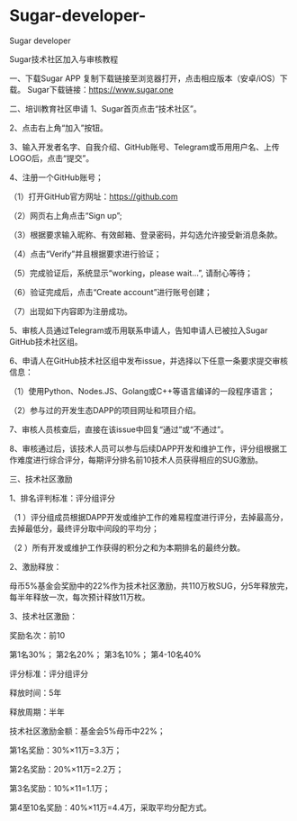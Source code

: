 # Sugar-developer-
Sugar developer 

Sugar技术社区加入与审核教程

一、下载Sugar APP
复制下载链接至浏览器打开，点击相应版本（安卓/iOS）下载。
Sugar下载链接：https://www.sugar.one

二、培训教育社区申请
1、Sugar首页点击“技术社区”。










2、点击右上角“加入”按钮。


3、输入开发者名字、自我介绍、GitHub账号、Telegram或币用用户名、上传LOGO后，点击“提交”。





4、注册一个GitHub账号；

（1）打开GitHub官方网址：https://github.com

（2）网页右上角点击“Sign up”;

（3）根据要求输入昵称、有效邮箱、登录密码，并勾选允许接受新消息条款。

（4）点击“Verify”并且根据要求进行验证；


（5）完成验证后，系统显示“working，please wait...”, 请耐心等待；

（6）验证完成后，点击“Create account”进行账号创建；

（7）出现如下内容即为注册成功。

5、审核人员通过Telegram或币用联系申请人，告知申请人已被拉入Sugar GitHub技术社区组。

6、申请人在GitHub技术社区组中发布issue，并选择以下任意一条要求提交审核信息：

（1）使用Python、Nodes.JS、Golang或C++等语言编译的一段程序语言；

（2）参与过的开发生态DAPP的项目网址和项目介绍。




7、审核人员核查后，直接在该issue中回复“通过”或“不通过”。

8、审核通过后，该技术人员可以参与后续DAPP开发和维护工作，评分组根据工作难度进行综合评分，每期评分排名前10技术人员获得相应的SUG激励。

三、技术社区激励

1、排名评判标准：评分组评分

（1 ）评分组成员根据DAPP开发或维护工作的难易程度进行评分，去掉最高分，去掉最低分，最终评分取中间段的平均分；

（2 ）所有开发或维护工作获得的积分之和为本期排名的最终分数。

2、激励释放：

母币5%基金会奖励中的22%作为技术社区激励，共110万枚SUG，分5年释放完，每半年释放一次，每次预计释放11万枚。

3、技术社区激励： 

奖励名次：前10	

第1名30%；
第2名20%；
第3名10%；
第4-10名40%	

评分标准：评分组评分	

释放时间：5年	

释放周期：半年

技术社区激励金额：基金会5%母币中22%；

第1名奖励：30%×11万=3.3万；

第2名奖励：20%×11万=2.2万；

第3名奖励：10%×11=1.1万；

第4至10名奖励：40%×11万=4.4万，采取平均分配方式。
